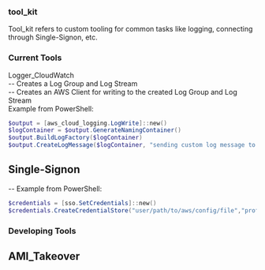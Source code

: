 ### tool_kit

Tool_kit refers to custom tooling for common tasks like logging, connecting through Single-Signon, etc.  

### Current Tools  
Logger_CloudWatch  
-- Creates a Log Group and Log Stream  
-- Creates an AWS Client for writing to the created Log Group and Log Stream  
Example from PowerShell:  

```PowerShell
$output = [aws_cloud_logging.LogWrite]::new()
$logContainer = $output.GenerateNamingContainer()
$output.BuildLogFactory($logContainer)
$output.CreateLogMessage($logContainer, "sending custom log message to AWS CloudWatch")
```
Single-Signon
-- 
-- 
Example from PowerShell:  

```PowerShell
$credentials = [sso.SetCredentials]::new()
$credentials.CreateCredentialStore("user/path/to/aws/config/file","profile_name") 
```
### Developing Tools  
AMI_Takeover
--
